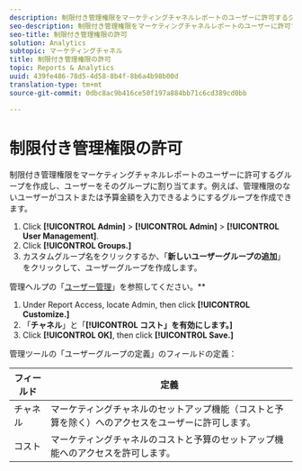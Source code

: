 ```yaml
---
description: 制限付き管理権限をマーケティングチャネルレポートのユーザーに許可するグループを作成し、ユーザーをそのグループに割り当てます。例えば、管理権限のないユーザーがコストまたは予算金額を入力できるようにするグループを作成できます。
seo-description: 制限付き管理権限をマーケティングチャネルレポートのユーザーに許可するグループを作成し、ユーザーをそのグループに割り当てます。例えば、管理権限のないユーザーがコストまたは予算金額を入力できるようにするグループを作成できます。
seo-title: 制限付き管理権限の許可
solution: Analytics
subtopic: マーケティングチャネル
title: 制限付き管理権限の許可
topic: Reports & Analytics
uuid: 439fe486-78d5-4d58-8b4f-8b6a4b98b00d
translation-type: tm+mt
source-git-commit: 0dbc8ac9b416ce50f197a884bb71c6cd389cd0bb

---
```



# 制限付き管理権限の許可

制限付き管理権限をマーケティングチャネルレポートのユーザーに許可するグループを作成し、ユーザーをそのグループに割り当てます。例えば、管理権限のないユーザーがコストまたは予算金額を入力できるようにするグループを作成できます。

1. Click **[!UICONTROL Admin]** &gt; **[!UICONTROL Admin]** &gt; **[!UICONTROL User Management]**.
1. Click **[!UICONTROL Groups.]**
1.  カスタムグループ名をクリックするか、「**新しいユーザーグループの追加**」をクリックして、ユーザーグループを作成します。

   管理ヘルプの「[ユーザー管理](https://marketing.adobe.com/resources/help/en_US/reference/user_management.html)」を参照してください。**

1. Under Report Access, locate Admin, then click **[!UICONTROL Customize.]**
1.  「**チャネル**」と「**[!UICONTROL コスト」を有効にします。]**
1. Click **[!UICONTROL OK]**, then click **[!UICONTROL Save.]**

管理ツールの「ユーザーグループの定義」のフィールドの定義：

| フィールド | 定義 |
|--- |--- |
| チャネル | マーケティングチャネルのセットアップ機能（コストと予算を除く）へのアクセスをユーザーに許可します。 |
| コスト | マーケティングチャネルのコストと予算のセットアップ機能へのアクセスを許可します。 |
